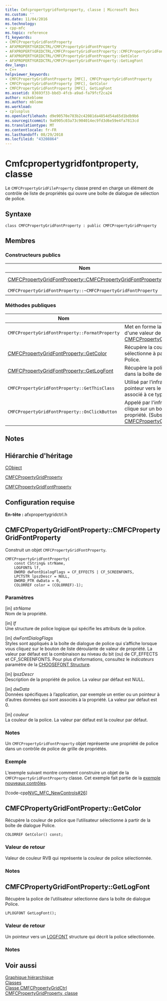```yaml
---
title: Cmfcpropertygridfontproperty, classe | Microsoft Docs
ms.custom: ''
ms.date: 11/04/2016
ms.technology:
- cpp-mfc
ms.topic: reference
f1_keywords:
- CMFCPropertyGridFontProperty
- AFXPROPERTYGRIDCTRL/CMFCPropertyGridFontProperty
- AFXPROPERTYGRIDCTRL/CMFCPropertyGridFontProperty::CMFCPropertyGridFontProperty
- AFXPROPERTYGRIDCTRL/CMFCPropertyGridFontProperty::GetColor
- AFXPROPERTYGRIDCTRL/CMFCPropertyGridFontProperty::GetLogFont
dev_langs:
- C++
helpviewer_keywords:
- CMFCPropertyGridFontProperty [MFC], CMFCPropertyGridFontProperty
- CMFCPropertyGridFontProperty [MFC], GetColor
- CMFCPropertyGridFontProperty [MFC], GetLogFont
ms.assetid: 83693f33-bbd3-4fcb-a9ad-fa79fcf2ca24
author: mikeblome
ms.author: mblome
ms.workload:
- cplusplus
ms.openlocfilehash: d9e90570e783b2c42081da4854d54a65d1bdb9b6
ms.sourcegitcommit: 9a0905c03a73c904014ec9fd3d6e59e4fa7813cd
ms.translationtype: MT
ms.contentlocale: fr-FR
ms.lasthandoff: 08/29/2018
ms.locfileid: "43208864"
---
```

# <a name="cmfcpropertygridfontproperty-class"></a>Cmfcpropertygridfontproperty, classe
Le `CMFCPropertyGridFileProperty` classe prend en charge un élément de contrôle de liste de propriétés qui ouvre une boîte de dialogue de sélection de police.  
  
## <a name="syntax"></a>Syntaxe  
  
```  
class CMFCPropertyGridFontProperty : public CMFCPropertyGridProperty  
```  
  
## <a name="members"></a>Membres  
  
### <a name="public-constructors"></a>Constructeurs publics  
  
|Nom|Description|  
|----------|-----------------|  
|[CMFCPropertyGridFontProperty::CMFCPropertyGridFontProperty](#cmfcpropertygridfontproperty)|Construit un objet `CMFCPropertyGridFontProperty`.|  
|`CMFCPropertyGridFontProperty::~CMFCPropertyGridFontProperty`|Destructeur.|  
  
### <a name="public-methods"></a>M&#233;thodes publiques  
  
|Nom|Description|  
|----------|-----------------|  
|`CMFCPropertyGridFontProperty::FormatProperty`|Met en forme la représentation textuelle d'une valeur de propriété. (Substitue [CMFCPropertyGridProperty::FormatProperty](../../mfc/reference/cmfcpropertygridproperty-class.md#formatproperty).)|  
|[CMFCPropertyGridFontProperty::GetColor](#getcolor)|Récupère la couleur de police que l’utilisateur sélectionne à partir de la boîte de dialogue Police.|  
|[CMFCPropertyGridFontProperty::GetLogFont](#getlogfont)|Récupère la police de l’utilisateur sélectionne dans la boîte de dialogue Police.|  
|`CMFCPropertyGridFontProperty::GetThisClass`|Utilisé par l’infrastructure pour obtenir un pointeur vers le [CRuntimeClass](../../mfc/reference/cruntimeclass-structure.md) objet qui est associé à ce type de classe.|  
|`CMFCPropertyGridFontProperty::OnClickButton`|Appelé par l'infrastructure quand l'utilisateur clique sur un bouton contenu dans une propriété. (Substitue [CMFCPropertyGridProperty::OnClickButton](../../mfc/reference/cmfcpropertygridproperty-class.md#onclickbutton).)|  
  
## <a name="remarks"></a>Notes  
  
## <a name="inheritance-hierarchy"></a>Hiérarchie d'héritage  
 [CObject](../../mfc/reference/cobject-class.md)  
  
 [CMFCPropertyGridProperty](../../mfc/reference/cmfcpropertygridproperty-class.md)  
  
 [CMFCPropertyGridFontProperty](../../mfc/reference/cmfcpropertygridfontproperty-class.md)  
  
## <a name="requirements"></a>Configuration requise  
 **En-tête :** afxpropertygridctrl.h  
  
##  <a name="cmfcpropertygridfontproperty"></a>  CMFCPropertyGridFontProperty::CMFCPropertyGridFontProperty  
 Construit un objet `CMFCPropertyGridFontProperty`.  
  
```  
CMFCPropertyGridFontProperty(
    const CString& strName,  
    LOGFONT& lf,  
    DWORD dwFontDialogFlags = CF_EFFECTS | CF_SCREENFONTS,  
    LPCTSTR lpszDescr = NULL,  
    DWORD_PTR dwData = 0,  
    COLORREF color = (COLORREF)-1);
```  
  
### <a name="parameters"></a>Paramètres  
 [in] *strName*  
 Nom de la propriété.  
  
 [in] *lf*  
 Une structure de police logique qui spécifie les attributs de la police.  
  
 [in] *dwFontDialogFlags*  
 Styles sont appliqués à la boîte de dialogue de police qui s’affiche lorsque vous cliquez sur le bouton de liste déroulante de valeur de propriété. La valeur par défaut est la combinaison au niveau du bit (ou) de CF_EFFECTS et CF_SCREENFONTS. Pour plus d’informations, consultez le *indicateurs* paramètre de la [CHOOSEFONT Structure](/windows/desktop/api/commdlg/ns-commdlg-tagchoosefonta).  
  
 [in] *lpszDescr*  
 Description de la propriété de police. La valeur par défaut est NULL.  
  
 [in] *dwData*  
 Données spécifiques à l’application, par exemple un entier ou un pointeur à d’autres données qui sont associés à la propriété. La valeur par défaut est 0.  
  
 [in] *couleur*  
 La couleur de la police. La valeur par défaut est la couleur par défaut.  
  
### <a name="remarks"></a>Notes  
 Un `CMFCPropertyGridFontProperty` objet représente une propriété de police dans un contrôle de police de grille de propriétés.  
  
### <a name="example"></a>Exemple  
 L’exemple suivant montre comment construire un objet de la `CMFCPropertyGridFontProperty` classe. Cet exemple fait partie de la [exemple nouveaux contrôles](../../visual-cpp-samples.md).  
  
 [!code-cpp[NVC_MFC_NewControls#26](../../mfc/reference/codesnippet/cpp/cmfcpropertygridfontproperty-class_1.cpp)]  
  
##  <a name="getcolor"></a>  CMFCPropertyGridFontProperty::GetColor  
 Récupère la couleur de police que l’utilisateur sélectionne à partir de la boîte de dialogue Police.  
  
```  
COLORREF GetColor() const;  
```  
  
### <a name="return-value"></a>Valeur de retour  
 Valeur de couleur RVB qui représente la couleur de police sélectionnée.  
  
### <a name="remarks"></a>Notes  
  
##  <a name="getlogfont"></a>  CMFCPropertyGridFontProperty::GetLogFont  
 Récupère la police de l’utilisateur sélectionne dans la boîte de dialogue Police.  
  
```  
LPLOGFONT GetLogFont();
```  
  
### <a name="return-value"></a>Valeur de retour  
 Un pointeur vers un [LOGFONT](/windows/desktop/api/wingdi/ns-wingdi-taglogfonta) structure qui décrit la police sélectionnée.  
  
### <a name="remarks"></a>Notes  
  
## <a name="see-also"></a>Voir aussi  
 [Graphique hiérarchique](../../mfc/hierarchy-chart.md)   
 [Classes](../../mfc/reference/mfc-classes.md)   
 [Classe CMFCPropertyGridCtrl](../../mfc/reference/cmfcpropertygridctrl-class.md)   
 [CMFCPropertyGridProperty, classe](../../mfc/reference/cmfcpropertygridproperty-class.md)
